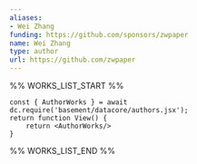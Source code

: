 ```yaml
---
aliases:
- Wei Zhang
funding: https://github.com/sponsors/zwpaper
name: Wei Zhang
type: author
url: https://github.com/zwpaper
---
```



%% WORKS_LIST_START %%

```datacorejsx
const { AuthorWorks } = await dc.require('basement/datacore/authors.jsx');
return function View() {
    return <AuthorWorks/>
}
```
%% WORKS_LIST_END %%